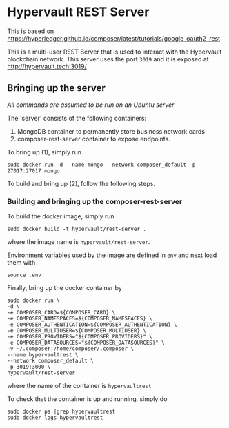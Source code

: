# Hypervault REST Server

This is based on https://hyperledger.github.io/composer/latest/tutorials/google_oauth2_rest 

This is a multi-user REST Server that is used to interact with the Hypervault blockchain network. This server uses the port `3019` and it is exposed at http://hypervault.tech:3019/

## Bringing up the server

*All commands are assumed to be run on an Ubuntu server*

The 'server' consists of the following containers: 

1. MongoDB container to permanently store business network cards
2. composer-rest-server container to expose endpoints. 

To bring up (1), simply run 

```
sudo docker run -d --name mongo --network composer_default -p 27017:27017 mongo
```

To build and bring up (2), follow the following steps. 

### Building and bringing up the composer-rest-server

To build the docker image, simply run 

```
sudo docker build -t hypervault/rest-server .
```

where the image name is `hypervault/rest-server`.

Environment variables used by the image are defined in `env` and next load them with 

```
source .env
```

Finally, bring up the docker container by 

```
sudo docker run \
-d \
-e COMPOSER_CARD=${COMPOSER_CARD} \
-e COMPOSER_NAMESPACES=${COMPOSER_NAMESPACES} \
-e COMPOSER_AUTHENTICATION=${COMPOSER_AUTHENTICATION} \
-e COMPOSER_MULTIUSER=${COMPOSER_MULTIUSER} \
-e COMPOSER_PROVIDERS="${COMPOSER_PROVIDERS}" \
-e COMPOSER_DATASOURCES="${COMPOSER_DATASOURCES}" \
-v ~/.composer:/home/composer/.composer \
--name hypervaultrest \
--network composer_default \
-p 3019:3000 \
hypervault/rest-server
```

where the name of the container is `hypervaultrest`

To check that the container is up and running, simply do 

```
sudo docker ps |grep hypervaultrest
sudo docker logs hypervaultrest
```

